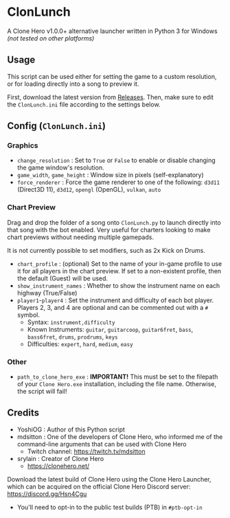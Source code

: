 # ClonLunch
A Clone Hero v1.0.0+ alternative launcher written in Python 3 for Windows *(not tested on other platforms)*

## Usage
This script can be used either for setting the game to a custom resolution, or for loading directly into a song to preview it.

First, download the latest version from [Releases](https://github.com/YoshiOG1/ClonLunch/releases/latest).  Then, make sure to edit the `ClonLunch.ini` file according to the settings below.

## Config (`ClonLunch.ini`)

### Graphics
- `change_resolution` : Set to `True` or `False` to enable or disable changing the game window's resolution.
- `game_width`, `game_height` : Window size in pixels (self-explanatory)
- `force_renderer` : Force the game renderer to one of the following: `d3d11` (Direct3D 11), `d3d12`, `opengl` (OpenGL), `vulkan`, `auto`

### Chart Preview
Drag and drop the folder of a song onto `ClonLunch.py` to launch directly into that song with the bot enabled. Very useful for charters looking to make chart previews without needing multiple gamepads.

It is not currently possible to set modifiers, such as 2x Kick on Drums.

- `chart_profile` : (optional) Set to the name of your in-game profile to use it for all players in the chart preview. If set to a non-existent profile, then the default (Guest) will be used.
- `show_instrument_names` : Whether to show the instrument name on each highway (True/False)
- `player1`-`player4` : Set the instrument and difficulty of each bot player. Players 2, 3, and 4 are optional and can be commented out with a `#` symbol.
  - Syntax: `instrument,difficulty`
  - Known Instruments: `guitar`, `guitarcoop`, `guitar6fret`, `bass`, `bass6fret`, `drums`, `prodrums`, `keys`
  - Difficulties: `expert`, `hard`, `medium`, `easy`

### Other
- `path_to_clone_hero_exe` : **IMPORTANT!** This must be set to the filepath of your `Clone Hero.exe` installation, including the file name.  Otherwise, the script will fail!

## Credits
- YoshiOG : Author of this Python script
- mdsitton : One of the developers of Clone Hero, who informed me of the command-line arguments that can be used with Clone Hero
  - Twitch channel: https://twitch.tv/mdsitton
- srylain : Creator of Clone Hero
  - https://clonehero.net/

Download the latest build of Clone Hero using the Clone Hero Launcher, which can be acquired on the official Clone Hero Discord server: https://discord.gg/Hsn4Cgu
- You'll need to opt-in to the public test builds (PTB) in `#ptb-opt-in`
